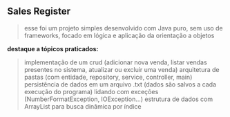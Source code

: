 ## Sales Register
> esse foi um projeto simples desenvolvido com Java puro, sem uso de frameworks, focado em lógica e aplicação da orientação a objetos

**destaque a tópicos praticados:**
> implementação de um crud (adicionar nova venda, listar vendas presentes no sistema, atualizar ou excluir uma venda)
> arquitetura de pastas (com entidade, repository, service, controller, main)
> persistência de dados em um arquivo .txt (dados são salvos a cada execução do programa)
> lidando com exceções (NumberFormatException, IOException...)
> estrutura de dados com ArrayList para busca dinâmica por índice
